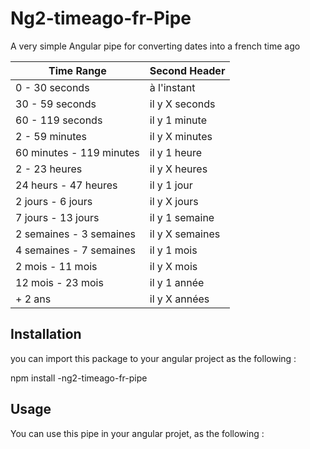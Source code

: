 # Ng2-timeago-fr-Pipe

A very simple Angular pipe for converting dates into a french time ago

| Time Range  | Second Header |
| ------------- | ------------- |
| 0 - 30 seconds | à l'instant  |
| 30 - 59 seconds  | il y X seconds  |
| 60 - 119 seconds  | il y 1 minute  |
| 2 - 59 minutes  | il y X minutes  |
| 60 minutes - 119 minutes  | il y 1 heure  |
| 2 - 23 heures  | il y X heures  |
| 24 heurs - 47 heures   | il y 1 jour  |
| 2 jours - 6 jours   | il y X jours  |
| 7 jours - 13 jours   | il y 1 semaine  |
| 2 semaines - 3 semaines   | il y X semaines  |
| 4 semaines - 7 semaines   | il y 1 mois  |
| 2 mois - 11 mois   | il y X mois  |
| 12 mois - 23 mois   | il y 1 année |
| + 2 ans    | il y X années |


## Installation

you can import this package to your angular project as the following :

npm install -ng2-timeago-fr-pipe

## Usage

You can use this pipe in your angular projet, as the following :
